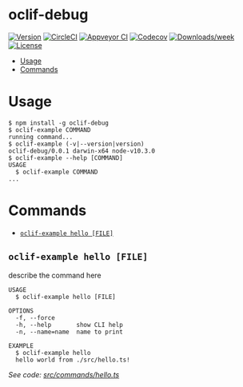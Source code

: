 oclif-debug
===========



[![Version](https://img.shields.io/npm/v/oclif-debug.svg)](https://npmjs.org/package/oclif-debug)
[![CircleCI](https://circleci.com/gh/jdxcode/oclif-debug/tree/master.svg?style=shield)](https://circleci.com/gh/jdxcode/oclif-debug/tree/master)
[![Appveyor CI](https://ci.appveyor.com/api/projects/status/github/jdxcode/oclif-debug?branch=master&svg=true)](https://ci.appveyor.com/project/jdxcode/oclif-debug/branch/master)
[![Codecov](https://codecov.io/gh/jdxcode/oclif-debug/branch/master/graph/badge.svg)](https://codecov.io/gh/jdxcode/oclif-debug)
[![Downloads/week](https://img.shields.io/npm/dw/oclif-debug.svg)](https://npmjs.org/package/oclif-debug)
[![License](https://img.shields.io/npm/l/oclif-debug.svg)](https://github.com/jdxcode/oclif-debug/blob/master/package.json)

<!-- toc -->
* [Usage](#usage)
* [Commands](#commands)
<!-- tocstop -->
# Usage
<!-- usage -->
```sh-session
$ npm install -g oclif-debug
$ oclif-example COMMAND
running command...
$ oclif-example (-v|--version|version)
oclif-debug/0.0.1 darwin-x64 node-v10.3.0
$ oclif-example --help [COMMAND]
USAGE
  $ oclif-example COMMAND
...
```
<!-- usagestop -->
# Commands
<!-- commands -->
* [`oclif-example hello [FILE]`](#oclif-example-hello-file)

## `oclif-example hello [FILE]`

describe the command here

```
USAGE
  $ oclif-example hello [FILE]

OPTIONS
  -f, --force
  -h, --help       show CLI help
  -n, --name=name  name to print

EXAMPLE
  $ oclif-example hello
  hello world from ./src/hello.ts!
```

_See code: [src/commands/hello.ts](https://github.com/jdxcode/oclif-debug/blob/v0.0.1/src/commands/hello.ts)_
<!-- commandsstop -->
